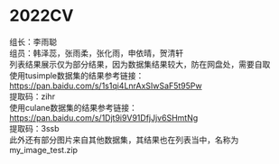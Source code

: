 # 2022CV 
组长：李雨聪  
组员：韩泽蕊，张雨柔，张化雨，申依晴，贺清轩  
列表结果展示仅为部分结果，因为数据集结果较大，防在网盘处，需要自取  
使用tusimple数据集的结果参考链接：https://pan.baidu.com/s/1s1qi4LnrAxSIwSaF5t95Pw   
提取码：zihr   
使用culane数据集的结果参考链接：https://pan.baidu.com/s/1Djt9i9V91DfjJjv6SHmtNg   
提取码：3ssb  
此外还有部分图片来自其他数据集，其结果也在列表当中，名称为my_image_test.zip
